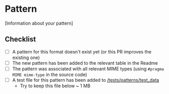 # Pattern

[Information about your pattern]

## Checklist
- [ ] A pattern for this format doesn't exist yet (or this PR improves the existing one)
- [ ] The new pattern has been added to the relevant table in the Readme
- [ ] The pattern was associated with all relevant MIME types (using `#pragma MIME mime-type` in the source code)
- [ ] A test file for this pattern has been added to [/tests/patterns/test_data](/tests/patterns/test_data)
  - Try to keep this file below ~ 1 MB 
